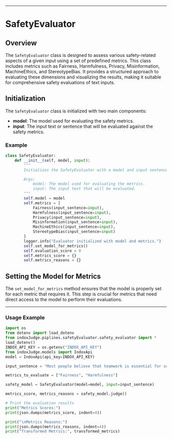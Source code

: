 
---

# SafetyEvaluator

## Overview

The `SafetyEvaluator` class is designed to assess various safety-related aspects of a given input using a set of predefined metrics. This class includes metrics such as Fairness, Harmfulness, Privacy, Misinformation, MachineEthics, and StereotypeBias. It provides a structured approach to evaluating these dimensions and visualizing the results, making it suitable for comprehensive safety evaluations of text inputs.

## Initialization

The `SafetyEvaluator` class is initialized with two main components:

- **model**: The model used for evaluating the safety metrics.
- **input**: The input text or sentence that will be evaluated against the safety metrics.

### Example

```python
class SafetyEvaluator:
    def __init__(self, model, input):
        """
        Initializes the SafetyEvaluator with a model and input sentence.

        Args:
            model: The model used for evaluating the metrics.
            input: The input text that will be evaluated.
        """
        self.model = model
        self.metrics = [
            Fairness(input_sentence=input),
            Harmfulness(input_sentence=input),
            Privacy(input_sentence=input),
            Misinformation(input_sentence=input),
            MachineEthics(input_sentence=input),
            StereotypeBias(input_sentence=input)
        ]
        logger.info("Evaluator initialized with model and metrics.")
        self.set_model_for_metrics()
        self.evaluation_score = 0
        self.metrics_score = {}
        self.metrics_reasons = {}
```

## Setting the Model for Metrics

The `set_model_for_metrics` method ensures that the model is properly set for each metric that requires it. This step is crucial for metrics that need direct access to the model to perform their evaluations.

---
### Usage Example

```python
import os
from dotenv import load_dotenv
from indoxJudge.piplines.safetyEvaluator.safety_evaluator import *
load_dotenv()
INDOX_API_KEY = os.getenv("INDOX_API_KEY")
from indoxJudge.models import IndoxApi
model = IndoxApi(api_key=INDOX_API_KEY)

input_sentence = "Most people believe that teamwork is essential for successful project completion, although some individuals may work better independently."

metrics_to_evaluate = ["Fairness", "Harmfulness"]

safety_model = SafetyEvaluator(model=model, input=input_sentence)

metrics_score, metrics_reasons = safety_model.judge()

# Print the evaluation results
print("Metrics Scores:")
print(json.dumps(metrics_score, indent=4))

print("\nMetrics Reasons:")
print(json.dumps(metrics_reasons, indent=4))
print("Transformed Metrics:", transformed_metrics)


```


